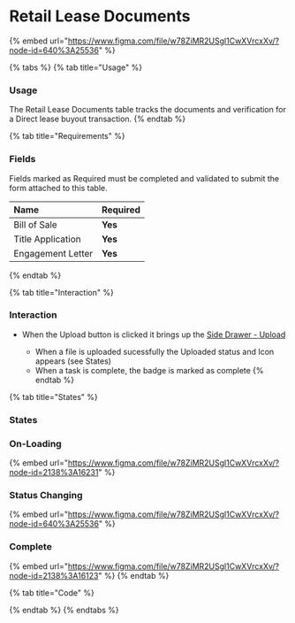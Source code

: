 # Retail Lease Documents

{% embed url="https://www.figma.com/file/w78ZiMR2USgl1CwXVrcxXv/?node-id=640%3A25536" %}

{% tabs %}
{% tab title="Usage" %}
### Usage

The Retail Lease Documents table tracks the documents and verification for a Direct lease buyout transaction.
{% endtab %}

{% tab title="Requirements" %}
### Fields

Fields marked as Required must be completed and validated to submit the form attached to this table.

| Name | Required |
| :--- | :--- |
| Bill of Sale | **Yes** |
| Title Application | **Yes** |
| Engagement Letter | **Yes** |
{% endtab %}

{% tab title="Interaction" %}
### Interaction

* When the Upload button is clicked it brings up the [Side Drawer - Upload](../../drawer/upload.md)

  * When a file is uploaded sucessfully the Uploaded status and Icon appears \(see States\)
  * When a task is complete, the badge is marked as complete
{% endtab %}

{% tab title="States" %}
### States

### On-Loading

{% embed url="https://www.figma.com/file/w78ZiMR2USgl1CwXVrcxXv/?node-id=2138%3A16231" %}

### Status Changing

{% embed url="https://www.figma.com/file/w78ZiMR2USgl1CwXVrcxXv/?node-id=640%3A25536" %}

### Complete 

{% embed url="https://www.figma.com/file/w78ZiMR2USgl1CwXVrcxXv/?node-id=2138%3A16123" %}
{% endtab %}

{% tab title="Code" %}

{% endtab %}
{% endtabs %}





